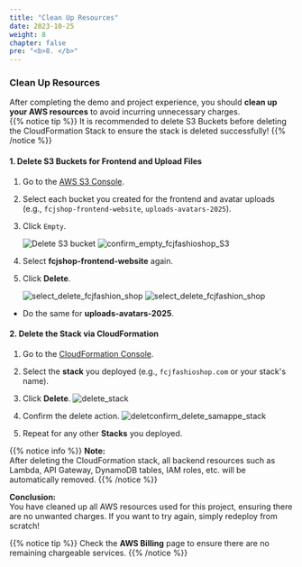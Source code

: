 ```yaml
---
title: "Clean Up Resources"
date: 2023-10-25
weight: 8
chapter: false
pre: "<b>8. </b>"
---
```


### Clean Up Resources

After completing the demo and project experience, you should **clean up your AWS resources** to avoid incurring unnecessary charges.  
{{% notice tip %}}
It is recommended to delete S3 Buckets before deleting the CloudFormation Stack to ensure the stack is deleted successfully!
{{% /notice %}}

#### 1. Delete S3 Buckets for Frontend and Upload Files

1. Go to the [AWS S3 Console](https://s3.console.aws.amazon.com/s3/home).
2. Select each bucket you created for the frontend and avatar uploads (e.g., `fcjshop-frontend-website`, `uploads-avatars-2025`).
3. Click `Empty`.

     ![Delete S3 bucket](/images/empty_fcjfashioshop_S3.png)
     ![confirm_empty_fcjfashioshop_S3](/images/confirm_empty_fcjfashioshop_S3.png)

4. Select **fcjshop-frontend-website** again.
5. Click **Delete**.

     ![select_delete_fcjfashion_shop](/images/select_delete_fcjfashion_shop.png)
    ![select_delete_fcjfashion_shop](/images/delete_fcjfashion.png)

- Do the same for **uploads-avatars-2025**.

#### 2. Delete the Stack via CloudFormation

1. Go to the [CloudFormation Console](https://console.aws.amazon.com/cloudformation/home).
2. Select the **stack** you deployed (e.g., `fcjfashioshop.com` or your stack's name).
3. Click **Delete**.
     ![delete_stack](/images/delete_samap_cloudformation.png)

4. Confirm the delete action.
     ![deletconfirm_delete_samappe_stack](/images/confirm_delete_samapp.png)
5. Repeat for any other **Stacks** you deployed.

{{% notice info %}}
**Note:**  
After deleting the CloudFormation stack, all backend resources such as Lambda, API Gateway, DynamoDB tables, IAM roles, etc. will be automatically removed.
{{% /notice %}}

**Conclusion:**  
You have cleaned up all AWS resources used for this project, ensuring there are no unwanted charges. If you want to try again, simply redeploy from scratch!

{{% notice tip %}}
Check the **AWS Billing** page to ensure there are no remaining chargeable services.
{{% /notice %}}
